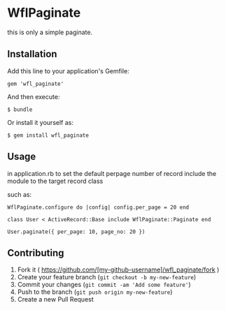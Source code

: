 # WflPaginate

this is only a simple paginate.

## Installation

Add this line to your application's Gemfile:

    gem 'wfl_paginate'

And then execute:

    $ bundle

Or install it yourself as:

    $ gem install wfl_paginate

## Usage

in application.rb to set the default perpage number of record
include the module to the target record class

such as:


`WflPaginate.configure do |config|
	config.per_page = 20
end`

`class User < ActiveRecord::Base
	include WflPaginate::Paginate
end`

`User.paginate({
	per_page: 10,
	page_no: 20
})`


## Contributing

1. Fork it ( https://github.com/[my-github-username]/wfl_paginate/fork )
2. Create your feature branch (`git checkout -b my-new-feature`)
3. Commit your changes (`git commit -am 'Add some feature'`)
4. Push to the branch (`git push origin my-new-feature`)
5. Create a new Pull Request
